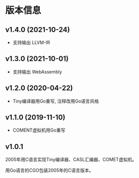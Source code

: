 # 版本信息

## v1.4.0 (2021-10-24)

- 支持输出 LLVM-IR

## v1.3.0 (2021-10-01)

- 支持输出 WebAssembly

## v1.2.0 (2020-04-22)

- Tiny编译器用Go重写, 注释改用Go语言风格

## v1.1.0 (2019-11-10)

- COMENT虚拟机用Go重写

## v1.0.1

2005年用C语言实现Tiny编译器、CASL汇编器、COMET虚拟机。

用Go语言的CGO包装2005年的C语言版本。

